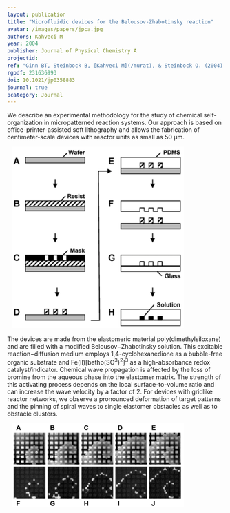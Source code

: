 ```yaml
---
layout: publication
title: "Microfluidic devices for the Belousov-Zhabotinsky reaction"
avatar: /images/papers/jpca.jpg
authors: Kahveci M
year: 2004
publisher: Journal of Physical Chemistry A
projectid:
ref: "Ginn BT, Steinbock B, [Kahveci M](/murat), & Steinbock O. (2004). [Microfluidic devices for the Belousov-Zhabotinsky reaction](/sau). _Journal of Physical Chemistry A, 108_, 1325-1332."
rgpdf: 231636993
doi: 10.1021/jp0358883
journal: true
pcategory: Journal
---
```

We describe an experimental methodology for the study of chemical self-organization in micropatterned reaction systems. Our approach is based on office-printer-assisted soft lithography and allows the fabrication of centimeter-scale devices with reactor units as small as 50 μm.

<img hspace="10" width="400" src="/images/papers/2004-11-01-microfluidic-devices-1.png" alt="Kahveci Web">

The devices are made from the elastomeric material poly(dimethylsiloxane) and are filled with a modified Belousov−Zhabotinsky solution. This excitable reaction−diffusion medium employs 1,4-cyclohexanedione as a bubble-free organic substrate and Fe(II)[batho(SO<sup>3</sup>)<sup>2</sup>]<sup>3</sup> as a high-absorbance redox catalyst/indicator. Chemical wave propagation is affected by the loss of bromine from the aqueous phase into the elastomer matrix. The strength of this activating process depends on the local surface-to-volume ratio and can increase the wave velocity by a factor of 2. For devices with gridlike reactor networks, we observe a pronounced deformation of target patterns and the pinning of spiral waves to single elastomer obstacles as well as to obstacle clusters.

<img hspace="10" width="400" src="/images/papers/2004-11-01-microfluidic-devices-2.png" alt="Kahveci Web">
